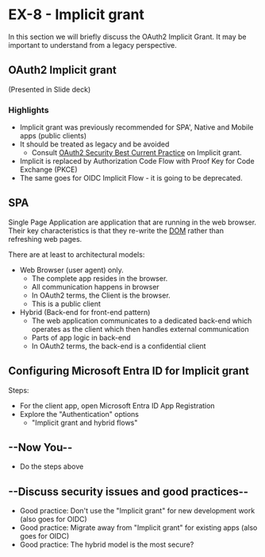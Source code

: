 # EX-8 - Implicit grant

In this section we will briefly discuss the OAuth2 Implicit Grant. It may be important to understand from a legacy perspective.

## OAuth2 Implicit grant

(Presented in Slide deck)

### Highlights

* Implicit grant was previously recommended for SPA', Native and Mobile apps (public clients)
* It should be treated as legacy and be avoided
  * Consult [OAuth2 Security Best Current Practice](https://datatracker.ietf.org/doc/draft-ietf-oauth-security-topics/17/) on Implicit grant.
* Implicit is replaced by Authorization Code Flow with Proof Key for Code Exchange (PKCE)
* The same goes for OIDC Implicit Flow - it is going to be deprecated.

## SPA

Single Page Application are application that are running in the web browser. Their key characteristics is that they re-write the [DOM](https://en.wikipedia.org/wiki/Document_Object_Model) rather than refreshing web pages.

There are at least to architectural models:

* Web Browser (user agent) only. 
  * The complete app resides in the browser.
  * All communication happens in browser
  * In OAuth2 terms, the Client is the browser.
  * This is a public client
* Hybrid (Back-end for front-end pattern)
  * The web application communicates to a dedicated back-end which operates as the client which then handles external communication
  * Parts of app logic in back-end
  * In OAuth2 terms, the back-end is a confidential client

## Configuring Microsoft Entra ID for Implicit grant

Steps:

* For the client app, open Microsoft Entra ID App Registration
* Explore the "Authentication" options
  * "Implicit grant and hybrid flows"

## --Now You--

* Do the steps above

## --Discuss security issues and good practices--

* Good practice: Don't use the "Implicit grant" for new development work (also goes for OIDC)
* Good practice: Migrate away from "Implicit grant" for existing apps (also goes for OIDC)
* Good practice: The hybrid model is the most secure?
